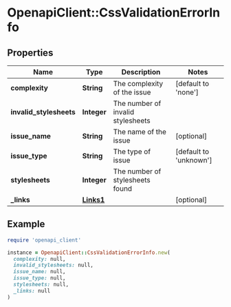 # OpenapiClient::CssValidationErrorInfo

## Properties

| Name | Type | Description | Notes |
| ---- | ---- | ----------- | ----- |
| **complexity** | **String** | The complexity of the issue | [default to &#39;none&#39;] |
| **invalid_stylesheets** | **Integer** | The number of invalid stylesheets |  |
| **issue_name** | **String** | The name of the issue | [optional] |
| **issue_type** | **String** | The type of issue | [default to &#39;unknown&#39;] |
| **stylesheets** | **Integer** | The number of stylesheets found |  |
| **_links** | [**Links1**](Links1.md) |  | [optional] |

## Example

```ruby
require 'openapi_client'

instance = OpenapiClient::CssValidationErrorInfo.new(
  complexity: null,
  invalid_stylesheets: null,
  issue_name: null,
  issue_type: null,
  stylesheets: null,
  _links: null
)
```

